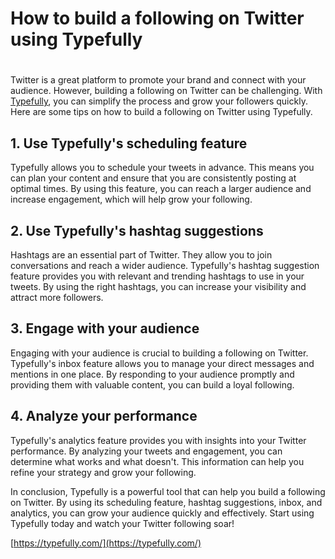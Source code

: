 # How to build a following on Twitter using Typefully

# 

Twitter is a great platform to promote your brand and connect with your audience. However, building a following on Twitter can be challenging. With [Typefully](https://typefully.com/), you can simplify the process and grow your followers quickly. Here are some tips on how to build a following on Twitter using Typefully.

## 1. Use Typefully's scheduling feature

Typefully allows you to schedule your tweets in advance. This means you can plan your content and ensure that you are consistently posting at optimal times. By using this feature, you can reach a larger audience and increase engagement, which will help grow your following.

## 2. Use Typefully's hashtag suggestions

Hashtags are an essential part of Twitter. They allow you to join conversations and reach a wider audience. Typefully's hashtag suggestion feature provides you with relevant and trending hashtags to use in your tweets. By using the right hashtags, you can increase your visibility and attract more followers.

## 3. Engage with your audience

Engaging with your audience is crucial to building a following on Twitter. Typefully's inbox feature allows you to manage your direct messages and mentions in one place. By responding to your audience promptly and providing them with valuable content, you can build a loyal following.

## 4. Analyze your performance

Typefully's analytics feature provides you with insights into your Twitter performance. By analyzing your tweets and engagement, you can determine what works and what doesn't. This information can help you refine your strategy and grow your following.

In conclusion, Typefully is a powerful tool that can help you build a following on Twitter. By using its scheduling feature, hashtag suggestions, inbox, and analytics, you can grow your audience quickly and effectively. Start using Typefully today and watch your Twitter following soar!

[https://typefully.com/](https://typefully.com/)